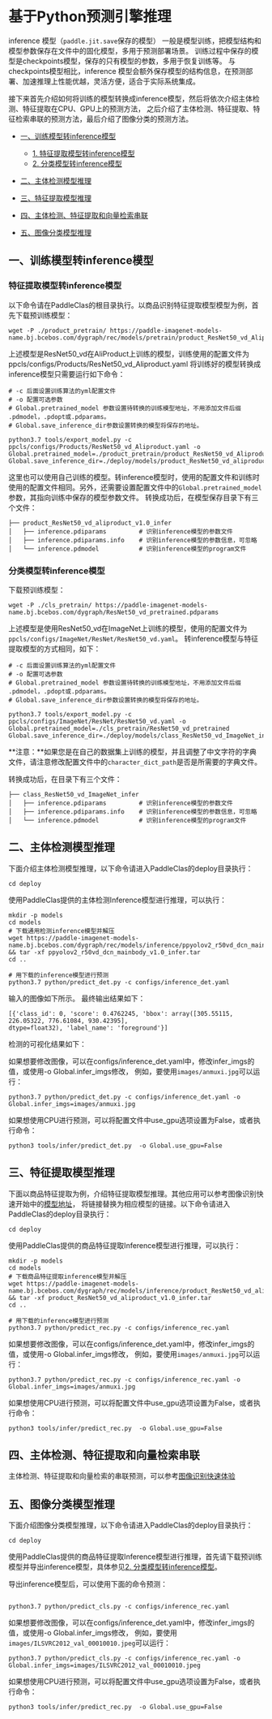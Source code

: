
# 基于Python预测引擎推理

inference 模型（`paddle.jit.save`保存的模型）
一般是模型训练，把模型结构和模型参数保存在文件中的固化模型，多用于预测部署场景。
训练过程中保存的模型是checkpoints模型，保存的只有模型的参数，多用于恢复训练等。
与checkpoints模型相比，inference 模型会额外保存模型的结构信息，在预测部署、加速推理上性能优越，灵活方便，适合于实际系统集成。

接下来首先介绍如何将训练的模型转换成inference模型，然后将依次介绍主体检测、特征提取在CPU、GPU上的预测方法，
之后介绍了主体检测、特征提取、特征检索串联的预测方法，最后介绍了图像分类的预测方法。


- [一、训练模型转inference模型](#训练模型转inference模型)
    - [1. 特征提取模型转inference模型](#特征提取模型转inference模型)  
    - [2. 分类模型转inference模型](#分类模型转inference模型)

- [二、主体检测模型推理](#主体检测模型推理)

- [三、特征提取模型推理](#特征提取模型推理)

- [四、主体检测、特征提取和向量检索串联](#主体检测、特征提取和向量检索串联)

- [五、图像分类模型推理](#图像分类模型推理)


<a name="训练模型转inference模型"></a>
## 一、训练模型转inference模型

<a name="特征提取模型转inference模型"></a>
### 特征提取模型转inference模型
以下命令请在PaddleClas的根目录执行。以商品识别特征提取模型模型为例，首先下载预训练模型：

```shell script
wget -P ./product_pretrain/ https://paddle-imagenet-models-name.bj.bcebos.com/dygraph/rec/models/pretrain/product_ResNet50_vd_Aliproduct_v1.0_pretrained.pdparams
```

上述模型是ResNet50_vd在AliProduct上训练的模型，训练使用的配置文件为ppcls/configs/Products/ResNet50_vd_Aliproduct.yaml
将训练好的模型转换成inference模型只需要运行如下命令：
``` shell script
# -c 后面设置训练算法的yml配置文件
# -o 配置可选参数
# Global.pretrained_model 参数设置待转换的训练模型地址，不用添加文件后缀 .pdmodel，.pdopt或.pdparams。
# Global.save_inference_dir参数设置转换的模型将保存的地址。

python3.7 tools/export_model.py -c ppcls/configs/Products/ResNet50_vd_Aliproduct.yaml -o Global.pretrained_model=./product_pretrain/product_ResNet50_vd_Aliproduct_v1.0_pretrained Global.save_inference_dir=./deploy/models/product_ResNet50_vd_aliproduct_v1.0_infer
```

这里也可以使用自己训练的模型。转inference模型时，使用的配置文件和训练时使用的配置文件相同。另外，还需要设置配置文件中的`Global.pretrained_model`参数，其指向训练中保存的模型参数文件。
转换成功后，在模型保存目录下有三个文件：
``` 
├── product_ResNet50_vd_aliproduct_v1.0_infer
│   ├── inference.pdiparams         # 识别inference模型的参数文件
│   ├── inference.pdiparams.info    # 识别inference模型的参数信息，可忽略
│   └── inference.pdmodel           # 识别inference模型的program文件
```

<a name="分类模型转inference模型"></a>
### 分类模型转inference模型

下载预训练模型：
``` shell script
wget -P ./cls_pretrain/ https://paddle-imagenet-models-name.bj.bcebos.com/dygraph/ResNet50_vd_pretrained.pdparams
```

上述模型是使用ResNet50_vd在ImageNet上训练的模型，使用的配置文件为`ppcls/configs/ImageNet/ResNet/ResNet50_vd.yaml`。
转inference模型与特征提取模型的方式相同，如下：
```
# -c 后面设置训练算法的yml配置文件
# -o 配置可选参数
# Global.pretrained_model 参数设置待转换的训练模型地址，不用添加文件后缀 .pdmodel，.pdopt或.pdparams。
# Global.save_inference_dir参数设置转换的模型将保存的地址。

python3.7 tools/export_model.py -c ppcls/configs/ImageNet/ResNet/ResNet50_vd.yaml -o Global.pretrained_model=./cls_pretrain/ResNet50_vd_pretrained  Global.save_inference_dir=./deploy/models/class_ResNet50_vd_ImageNet_infer
```

**注意：**如果您是在自己的数据集上训练的模型，并且调整了中文字符的字典文件，请注意修改配置文件中的`character_dict_path`是否是所需要的字典文件。

转换成功后，在目录下有三个文件：
```
├── class_ResNet50_vd_ImageNet_infer
│   ├── inference.pdiparams         # 识别inference模型的参数文件
│   ├── inference.pdiparams.info    # 识别inference模型的参数信息，可忽略
│   └── inference.pdmodel           # 识别inference模型的program文件
```

<a name="主体检测模型推理"></a>
## 二、主体检测模型推理

下面介绍主体检测模型推理，以下命令请进入PaddleClas的deploy目录执行：
```shell script
cd deploy
```
使用PaddleClas提供的主体检测Inference模型进行推理，可以执行：

```shell script
mkdir -p models
cd models
# 下载通用检测inference模型并解压
wget https://paddle-imagenet-models-name.bj.bcebos.com/dygraph/rec/models/inference/ppyolov2_r50vd_dcn_mainbody_v1.0_infer.tar && tar -xf ppyolov2_r50vd_dcn_mainbody_v1.0_infer.tar
cd ..

# 用下载的inference模型进行预测
python3.7 python/predict_det.py -c configs/inference_det.yaml
```
输入的图像如下所示。
[](../images/recognition/product_demo/wangzai.jpg)
最终输出结果如下：
```text
[{'class_id': 0, 'score': 0.4762245, 'bbox': array([305.55115, 226.05322, 776.61084, 930.42395], 
dtype=float32), 'label_name': 'foreground'}]
```
检测的可视化结果如下：
[](../images/recognition/product_demo/wangzai_det_result.jpg)

如果想要修改图像，可以在configs/inference_det.yaml中，修改infer_imgs的值，或使用-o Global.infer_imgs修改，
例如，要使用`images/anmuxi.jpg`可以运行：

```shell script
python3.7 python/predict_det.py -c configs/inference_det.yaml -o Global.infer_imgs=images/anmuxi.jpg
```

如果想使用CPU进行预测，可以将配置文件中use_gpu选项设置为False，或者执行命令：
```
python3 tools/infer/predict_det.py  -o Global.use_gpu=False
```

## 三、特征提取模型推理

下面以商品特征提取为例，介绍特征提取模型推理。其他应用可以参考图像识别快速开始中的[模型地址](./tutorials/quick_start_recognition.md#2-%E5%9B%BE%E5%83%8F%E8%AF%86%E5%88%AB%E4%BD%93%E9%AA%8C)，
将链接替换为相应模型的链接。以下命令请进入PaddleClas的deploy目录执行：
```shell script
cd deploy
```
使用PaddleClas提供的商品特征提取Inference模型进行推理，可以执行：

```shell script
mkdir -p models
cd models
# 下载商品特征提取inference模型并解压
wget https://paddle-imagenet-models-name.bj.bcebos.com/dygraph/rec/models/inference/product_ResNet50_vd_aliproduct_v1.0_infer.tar && tar -xf product_ResNet50_vd_aliproduct_v1.0_infer.tar
cd ..

# 用下载的inference模型进行预测
python3.7 python/predict_rec.py -c configs/inference_rec.yaml
```

如果想要修改图像，可以在configs/inference_det.yaml中，修改infer_imgs的值，或使用-o Global.infer_imgs修改，
例如，要使用`images/anmuxi.jpg`可以运行：

```shell script
python3.7 python/predict_rec.py -c configs/inference_rec.yaml -o Global.infer_imgs=images/anmuxi.jpg
```

如果想使用CPU进行预测，可以将配置文件中use_gpu选项设置为False，或者执行命令：
```
python3 tools/infer/predict_rec.py  -o Global.use_gpu=False
```

<a name="主体检测、特征提取和向量检索串联"></a>
## 四、主体检测、特征提取和向量检索串联
主体检测、特征提取和向量检索的串联预测，可以参考[图像识别快速体验](./tutorials/quick_start_recognition.md)

<a name="图像分类模型推理"></a>
## 五、图像分类模型推理

下面介绍图像分类模型推理，以下命令请进入PaddleClas的deploy目录执行：
```shell script
cd deploy
```
使用PaddleClas提供的商品特征提取Inference模型进行推理，首先请下载预训练模型并导出inference模型，具体参见[2. 分类模型转inference模型](#分类模型转inference模型)。

导出inference模型后，可以使用下面的命令预测：
```shell script

python3.7 python/predict_cls.py -c configs/inference_rec.yaml
```

如果想要修改图像，可以在configs/inference_det.yaml中，修改infer_imgs的值，或使用-o Global.infer_imgs修改，
例如，要使用`images/ILSVRC2012_val_00010010.jpeg`可以运行：

```shell script
python3.7 python/predict_cls.py -c configs/inference_rec.yaml -o Global.infer_imgs=images/ILSVRC2012_val_00010010.jpeg

```

如果想使用CPU进行预测，可以将配置文件中use_gpu选项设置为False，或者执行命令：
```
python3 tools/infer/predict_rec.py  -o Global.use_gpu=False
```

